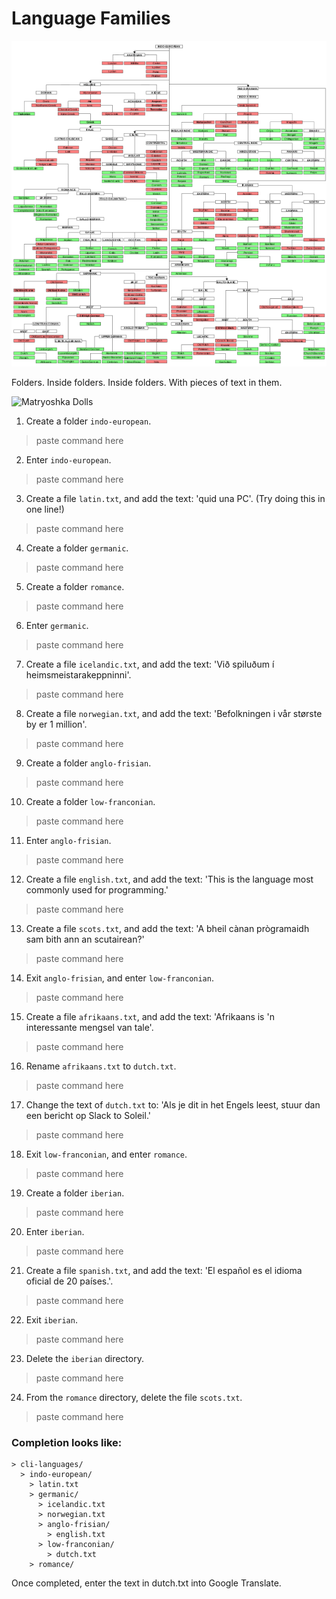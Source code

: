 # Language Families
![Language Tree](./language-tree.svg.png)

Folders. Inside folders. Inside folders. With pieces of text in them.

![Matryoshka Dolls](https://media.giphy.com/media/Os4rZlR0VNxE4/giphy.gif)

1. Create a folder `indo-european`.
> paste command here
2. Enter `indo-european`.
> paste command here
3. Create a file `latin.txt`, and add the text: 'quid una PC'.
(Try doing this in one line!)
> paste command here
4. Create a folder `germanic`.
> paste command here
5. Create a folder `romance`.
> paste command here
6. Enter `germanic`.
> paste command here
7. Create a file `icelandic.txt`, and add the text: 'Við spiluðum í heimsmeistarakeppninni'.
> paste command here
8. Create a file `norwegian.txt`, and add the text: 'Befolkningen i vår største by er 1 million'.
> paste command here
9. Create a folder `anglo-frisian`.
> paste command here
10. Create a folder `low-franconian`.
> paste command here
11. Enter `anglo-frisian`.
> paste command here
12. Create a file `english.txt`, and add the text: 'This is the language most commonly used for programming.'
> paste command here
13. Create a file `scots.txt`, and add the text: 'A bheil cànan prògramaidh sam bith ann an scutairean?'
> paste command here
14. Exit `anglo-frisian`, and enter `low-franconian`.
> paste command here
15. Create a file `afrikaans.txt`, and add the text: 'Afrikaans is 'n interessante mengsel van tale'.
> paste command here
16. Rename `afrikaans.txt` to `dutch.txt`.
> paste command here
17. Change the text of `dutch.txt` to: 'Als je dit in het Engels leest, stuur dan een bericht op Slack to Soleil.'
> paste command here
18. Exit `low-franconian`, and enter `romance`.
> paste command here
19. Create a folder `iberian`.
> paste command here
20. Enter `iberian`.
> paste command here
21. Create a file `spanish.txt`, and add the text: 'El español es el idioma oficial de 20 países.'.
> paste command here
22. Exit `iberian`.
> paste command here
23. Delete the `iberian` directory.
> paste command here
24. From the `romance` directory, delete the file `scots.txt`.
> paste command here

### Completion looks like:

```
> cli-languages/
  > indo-european/
    > latin.txt
    > germanic/
      > icelandic.txt
      > norwegian.txt
      > anglo-frisian/
        > english.txt
      > low-franconian/
        > dutch.txt
    > romance/ 
```

Once completed, enter the text in dutch.txt into Google Translate.
